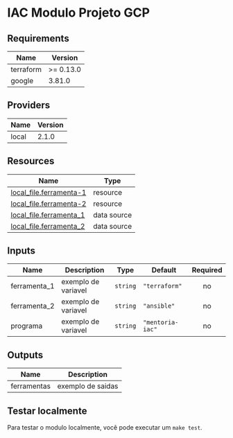 # IAC Modulo Projeto GCP

<!-- BEGIN_TF_DOCS -->
## Requirements

| Name | Version |
|------|---------|
| terraform | >= 0.13.0 |
| google | 3.81.0 |

## Providers

| Name | Version |
|------|---------|
| local | 2.1.0 |

## Resources

| Name | Type |
|------|------|
| [local_file.ferramenta-1](https://registry.terraform.io/providers/hashicorp/local/latest/docs/resources/file) | resource |
| [local_file.ferramenta-2](https://registry.terraform.io/providers/hashicorp/local/latest/docs/resources/file) | resource |
| [local_file.ferramenta_1](https://registry.terraform.io/providers/hashicorp/local/latest/docs/data-sources/file) | data source |
| [local_file.ferramenta_2](https://registry.terraform.io/providers/hashicorp/local/latest/docs/data-sources/file) | data source |

## Inputs

| Name | Description | Type | Default | Required |
|------|-------------|------|---------|:--------:|
| ferramenta\_1 | exemplo de variavel | `string` | `"terraform"` | no |
| ferramenta\_2 | exemplo de variavel | `string` | `"ansible"` | no |
| programa | exemplo de variavel | `string` | `"mentoria-iac"` | no |

## Outputs

| Name | Description |
|------|-------------|
| ferramentas | exemplo de saidas |
<!-- END_TF_DOCS -->
## Testar localmente

Para testar o modulo localmente, você pode executar um `make test`.
